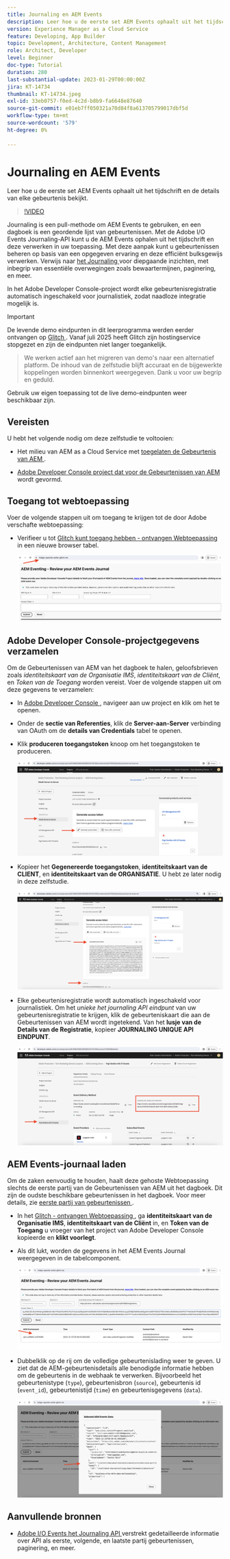 ```yaml
---
title: Journaling en AEM Events
description: Leer hoe u de eerste set AEM Events ophaalt uit het tijdschrift en de details van elke gebeurtenis bekijkt.
version: Experience Manager as a Cloud Service
feature: Developing, App Builder
topic: Development, Architecture, Content Management
role: Architect, Developer
level: Beginner
doc-type: Tutorial
duration: 280
last-substantial-update: 2023-01-29T00:00:00Z
jira: KT-14734
thumbnail: KT-14734.jpeg
exl-id: 33eb0757-f0ed-4c2d-b8b9-fa6648e87640
source-git-commit: e01eb7ff050321a70d84f8a613705799017dbf5d
workflow-type: tm+mt
source-wordcount: '579'
ht-degree: 0%

---
```


# Journaling en AEM Events

Leer hoe u de eerste set AEM Events ophaalt uit het tijdschrift en de details van elke gebeurtenis bekijkt.

>[!VIDEO](https://video.tv.adobe.com/v/3427052?quality=12&learn=on)

Journaling is een pull-methode om AEM Events te gebruiken, en een dagboek is een geordende lijst van gebeurtenissen. Met de Adobe I/O Events Journaling-API kunt u de AEM Events ophalen uit het tijdschrift en deze verwerken in uw toepassing. Met deze aanpak kunt u gebeurtenissen beheren op basis van een opgegeven ervaring en deze efficiënt bulksgewijs verwerken. Verwijs naar [ het Journaling ](https://developer.adobe.com/events/docs/guides/journaling_intro/) voor diepgaande inzichten, met inbegrip van essentiële overwegingen zoals bewaartermijnen, paginering, en meer.

In het Adobe Developer Console-project wordt elke gebeurtenisregistratie automatisch ingeschakeld voor journalistiek, zodat naadloze integratie mogelijk is.

>[!IMPORTANT]
>
>De levende demo eindpunten in dit leerprogramma werden eerder ontvangen op [ Glitch ](https://glitch.com/). Vanaf juli 2025 heeft Glitch zijn hostingservice stopgezet en zijn de eindpunten niet langer toegankelijk.
>>We werken actief aan het migreren van demo&#39;s naar een alternatief platform. De inhoud van de zelfstudie blijft accuraat en de bijgewerkte koppelingen worden binnenkort weergegeven.
>>Dank u voor uw begrip en geduld.

Gebruik uw eigen toepassing tot de live demo-eindpunten weer beschikbaar zijn.

## Vereisten

U hebt het volgende nodig om deze zelfstudie te voltooien:

- Het milieu van AEM as a Cloud Service met [ toegelaten de Gebeurtenis van AEM ](https://developer.adobe.com/experience-cloud/experience-manager-apis/guides/events/#enable-aem-events-on-your-aem-cloud-service-environment).

- [ Adobe Developer Console project dat voor de Gebeurtenissen van AEM ](https://developer.adobe.com/experience-cloud/experience-manager-apis/guides/events/#how-to-subscribe-to-aem-events-in-the-adobe-developer-console) wordt gevormd.

## Toegang tot webtoepassing

Voer de volgende stappen uit om toegang te krijgen tot de door Adobe verschafte webtoepassing:

- Verifieer u tot [ Glitch kunt toegang hebben - ontvangen Webtoepassing ](https://indigo-speckle-antler.glitch.me/) in een nieuwe browser tabel.

  ![ Glitch - ontvangen Webtoepassing ](../assets/examples/journaling/glitch-hosted-web-application.png)

## Adobe Developer Console-projectgegevens verzamelen

Om de Gebeurtenissen van AEM van het dagboek te halen, geloofsbrieven zoals _identiteitskaart van de Organisatie IMS_, _identiteitskaart van de Cliënt_, en _Token van de Toegang_ worden vereist. Voer de volgende stappen uit om deze gegevens te verzamelen:

- In [ Adobe Developer Console ](https://developer.adobe.com), navigeer aan uw project en klik om het te openen.

- Onder de **sectie van Referenties**, klik de **Server-aan-Server** verbinding van OAuth om de **details van Credentials** tabel te openen.

- Klik **produceren toegangstoken** knoop om het toegangstoken te produceren.

  ![ Adobe Developer Console Project produceert Token van de Toegang ](../assets/examples/journaling/adobe-developer-console-project-generate-access-token.png)

- Kopieer het **Gegenereerde toegangstoken**, **identiteitskaart van de CLIENT**, en **identiteitskaart van de ORGANISATIE**. U hebt ze later nodig in deze zelfstudie.

  ![ Referenties van het Exemplaar van het Project van Adobe Developer Console ](../assets/examples/journaling/adobe-developer-console-project-copy-credentials.png)

- Elke gebeurtenisregistratie wordt automatisch ingeschakeld voor journalistiek. Om het _unieke het journaling API eindpunt_ van uw gebeurtenisregistratie te krijgen, klik de gebeurteniskaart die aan de Gebeurtenissen van AEM wordt ingetekend. Van het **lusje van de Details van de Registratie**, kopieer **JOURNALING UNIQUE API EINDPUNT**.

  ![ de Kaart van de Gebeurtenissen van het Project van Adobe Developer Console ](../assets/examples/journaling/adobe-developer-console-project-events-card.png)

## AEM Events-journaal laden

Om de zaken eenvoudig te houden, haalt deze gehoste Webtoepassing slechts de eerste partij van de Gebeurtenissen van AEM uit het dagboek. Dit zijn de oudste beschikbare gebeurtenissen in het dagboek. Voor meer details, zie [ eerste partij van gebeurtenissen ](https://developer.adobe.com/events/docs/guides/api/journaling_api/#fetching-your-first-batch-of-events-from-the-journal).

- In het [ Glitch - ontvangen Webtoepassing ](https://indigo-speckle-antler.glitch.me/), ga **identiteitskaart van de Organisatie IMS**, **identiteitskaart van de Cliënt** in, en **Token van de Toegang** u vroeger van het project van Adobe Developer Console kopieerde en **klikt voorlegt**.

- Als dit lukt, worden de gegevens in het AEM Events Journal weergegeven in de tabelcomponent.

  ![ Gegevens van het Dagboek van de Gebeurtenissen van AEM ](../assets/examples/journaling/load-journal.png)

- Dubbelklik op de rij om de volledige gebeurtenislading weer te geven. U ziet dat de AEM-gebeurtenisdetails alle benodigde informatie hebben om de gebeurtenis in de webhaak te verwerken. Bijvoorbeeld het gebeurtenistype (`type`), gebeurtenisbron (`source`), gebeurtenis id (`event_id`), gebeurtenistijd (`time`) en gebeurtenisgegevens (`data`).

  ![ Volledige Payload van de Gebeurtenis van AEM ](../assets/examples/journaling/complete-journal-data.png)

## Aanvullende bronnen

- [ Adobe I/O Events het Journaling API ](https://developer.adobe.com/events/docs/guides/api/journaling_api/) verstrekt gedetailleerde informatie over API als eerste, volgende, en laatste partij gebeurtenissen, paginering, en meer.
